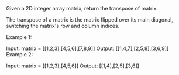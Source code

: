 ﻿Given a 2D integer array matrix, return the transpose of matrix.

The transpose of a matrix is the matrix flipped over its main diagonal, switching the matrix's row and column indices.



 

Example 1:

Input: matrix = [[1,2,3],[4,5,6],[7,8,9]]
Output: [[1,4,7],[2,5,8],[3,6,9]]
Example 2:

Input: matrix = [[1,2,3],[4,5,6]]
Output: [[1,4],[2,5],[3,6]]